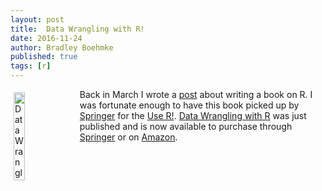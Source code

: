 ```yaml
---
layout: post
title:  Data Wrangling with R!
date: 2016-11-24
author: Bradley Boehmke
published: true
tags: [r]
---
```


<a href="http://bradleyboehmke.github.io/2017/01/data-wrangling-with-r.html"><img src="/public/images/data_wranglin_book.jpg.jpg" alt="Data Wrangling with R" style="float:left; margin: 5px 10px 5px 5px; width: 19%; height: 19%;"></a>
Back in March I wrote a [post](http://bradleyboehmke.github.io/2016/03/data-wrangling-with-r.html) about writing a book on R.  I was fortunate enough to have this book picked up by [Springer](http://www.springer.com/us/book/9783319455983) for the [Use R!](http://www.springer.com/series/6991). [Data Wrangling with R](http://bradleyboehmke.github.io/books/) was just published and is now available to purchase through [Springer](http://www.springer.com/us/book/9783319455983) or on [Amazon](https://www.amazon.com/Data-Wrangling-R-Use/dp/3319455982/ref=sr_1_1?ie=UTF8&qid=1476410448&sr=8-1&keywords=data+wrangling+with+r). <!--more-->  
